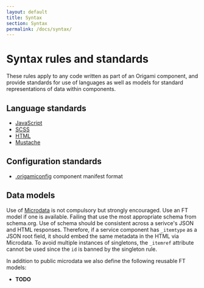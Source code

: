 ```yaml
---
layout: default
title: Syntax
section: Syntax
permalink: /docs/syntax/
---
```


# Syntax rules and standards

These rules apply to any code written as part of an Origami component, and provide standards for use of languages as well as models for standard representations of data within components.

## Language standards

* [JavaScript]({{site.baseurl}}/docs/syntax/js)
* [SCSS]({{site.baseurl}}/docs/syntax/scss)
* [HTML]({{site.baseurl}}/docs/syntax/html)
* [Mustache]({{site.baseurl}}/docs/syntax/mustache)

## Configuration standards

* [.origamiconfig]({{site.baseurl}}/docs/syntax/origamiconfig) component manifest format

## Data models

Use of [Microdata](http://schema.org/docs/gs.html) is not compulsory but strongly encouraged.  Use an FT model if one is available. Failing that use the most appropriate schema from schema.org.  Use of schema should be consistent across a serivce's JSON and HTML responses. Therefore, if a service component has `_itemtype` as a JSON root field, it should embed the same metadata in the HTML via Microdata.  To avoid multiple instances of singletons, the `_itemref` attribute cannot be used since the `id` is banned by the singleton rule.

In addition to public microdata we also define the following reusable FT models:

* **TODO**

